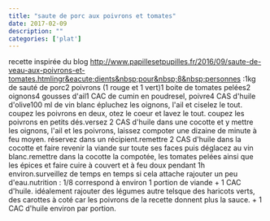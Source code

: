 ```yaml
---
title: "saute de porc aux poivrons et tomates"
date: 2017-02-09
description: ""
categories: ['plat']
---
```


          
recette inspir&eacute;e du blog http://www.papillesetpupilles.fr/2016/09/saute-de-veau-aux-poivrons-et-tomates.htmlingr&eacute;dients&nbsp;pour&nbsp;8&nbsp;personnes :1kg de saut&eacute; de porc2 poivrons (1 rouge et 1 vert)1 boite de tomates pel&eacute;es2 oignons4 gousses d&#39;ail1 CAC de cumin en poudresel, poivre4 CAS d&#39;huile d&#39;olive100 ml de vin blanc&nbsp;&eacute;pluchez&nbsp;les oignons, l&#39;ail et ciselez le tout. coupez les poivrons en deux, otez le coeur et lavez le tout. coupez les poivrons en petits d&eacute;s.versez 2&nbsp;CAS d&#39;huile dans une cocotte et y mettre les oignons, l&#39;ail et les poivrons, laissez compoter une dizaine de minute &agrave; feu moyen. r&eacute;servez dans un r&eacute;cipient.remettre 2 CAS d&#39;huile dans la cocotte et faire revenir la viande sur toute ses faces puis d&eacute;glacez au vin blanc.remettre dans la cocotte la compot&eacute;e,&nbsp;les tomates pel&eacute;es ainsi que les &eacute;pices et faire cuire &agrave; couvert et &agrave;&nbsp;feu doux pendant 1h environ.surveillez&nbsp;de temps en temps si cela attache rajouter un peu d&#39;eau.nutrition : 1/8 correspond &agrave; environ 1 portion de viande + 1 CAC d&#39;huile.&nbsp;id&eacute;alement rajouter des l&eacute;gumes autre&nbsp;telsque des haricots verts, des carottes &agrave; cot&eacute; car les poivrons de la recette donnent plus la sauce. + 1 CAC&nbsp;d&#39;huile environ par portion.

                          
